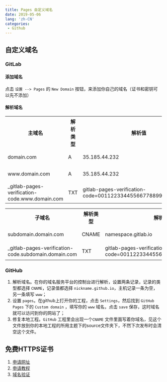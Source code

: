 ```yaml
---
title: Pages 自定义域名
date: 2019-05-06
lang: 'zh-CN'
categories:
 - Github
---
```


## 自定义域名

### GitLab

#### 添加域名

点击 `设置 --> Pages` 的 `New Domain` 按钮，来添加你自己的域名（证书和密钥可以先不添加）

#### 解析域名

<table>
  <tr>
    <th style="width:55rem">主域名</th>
    <th style="width:55rem">解析类型</th>
    <th style="width:55rem">解析值</th>
    <th style="width:27rem">作用</th>
  </tr>
  <tr>
    <td>domain.com</td>
    <td>A</td>
    <td>35.185.44.232</td>
    <td>解析</td>
  </tr>
  <tr>
    <td>www.domain.com</td>
    <td>A</td>
    <td>35.185.44.232</td>
    <td>解析</td>
  </tr>
  <tr>
    <td>_gitlab-pages-verification-code.www.domain.com</td>
    <td style="width:55rem">TXT</td>
    <td>gitlab-pages-verification-code=00112233445566778899aabbccddeeff</td>
    <td style="width:55rem">校验</td>
  </tr>
</table>

<table>
  <tr>
    <th style="width:55rem">子域名</th>
    <th style="width:55rem">解析类型</th>
    <th style="width:55rem">解析值</th>
    <th style="width:27rem">作用</th>
  </tr>
  <tr>
    <td>subdomain.domain.com</td>
    <td>CNAME</td>
    <td>namespace.gitlab.io</td>
    <td>解析</td>
  </tr>
  <tr>
    <td>_gitlab-pages-verification-code.subdomain.domain.com</td>
    <td style="width:55rem">TXT</td>
    <td>gitlab-pages-verification-code=00112233445566778899aabbccddeeff</td>
    <td style="width:55rem">校验</td>
  </tr>
</table>

### GitHub

1. 解析域名。在你的域名服务平台的控制台进行解析，设置两条记录，记录的类型都选择 `CNAME`，记录值都选择 `nickname.github.io`，主机记录一条为空，另一条填写 `www`；
2. 设置 `pages`。在github上打开你的工程，点击 `Settings`，然后找到 `GitHub Pages` 下的 `Custom domain` ，填写你的 `www` 域名，点击 `save` 保存，这时域名就可以访问到你的网站了；
3. 修复本地工程。`GitHub` 工程里会出现一个`CNAME` 文件里面写着你域名，见这个文件放到你的本地工程的所用主题下的source文件夹下，不然下次发布时会清空这个文件。

## 免费HTTPS证书

1. [申请网址](https://freessl.cn)
2. [申请教程](https://blog.freessl.cn/how-to-use-freessl-issue-free-certificates/)
3. [域名验证](https://blog.freessl.cn/free-certificate-verification-guide/)